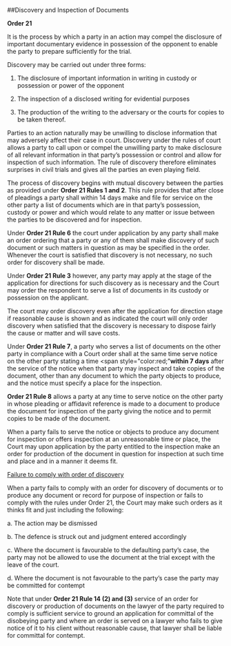 ##Discovery and Inspection of Documents 

**Order 21**

It is the process by which a party in an action may compel the disclosure of important documentary evidence in possession of the opponent to enable the party to prepare sufficiently for the trial.

Discovery may be carried out under three forms:

1. The disclosure of important information in writing in custody or possession or power of the opponent
 
2. The inspection of a disclosed writing for evidential purposes 

3. The production of the writing to the adversary or the courts for copies to be taken thereof.

Parties to an action naturally may be unwilling to disclose information that may adversely affect their case in court. Discovery under the rules of court allows a party to call upon or compel the unwilling party to make disclosure of all relevant information in that party’s possession or control and allow for inspection of such information. The rule of discovery therefore eliminates surprises in civil trials and gives all the parties an even playing field. 

The process of discovery begins with mutual discovery between the parties as provided under **Order 21 Rules 1 and 2**. This rule provides that after close of pleadings a party shall within 14 days make and file for service on the other party a list of documents which are in that party’s possession, custody or power and which would relate to any matter or issue between the parties to be discovered and for inspection.

Under **Order 21 Rule 6** the court under application by any party shall make an order ordering that a party or any of them shall make discovery of such document or such matters in question as may be specified in the order. Whenever the court is satisfied that discovery is not necessary, no such order for discovery shall be made.

Under **Order 21 Rule 3** however, any party may apply at the stage of the application for directions for such discovery as is necessary and the Court may order the respondent to serve a list of documents in its custody or possession on the applicant. 

The court may order discovery even after the application for direction stage if reasonable cause is shown and as indicated the court will only order discovery when satisfied that the discovery is necessary to dispose fairly the cause or matter and will save costs. 

Under **Order 21 Rule 7**, a party who serves a list of documents on the other party in compliance with a Court order shall at the same time serve notice on the other party stating a time <span style="color:red;"**within 7 days** after the service of the notice</span> when that party may inspect and take copies of the document, other than any document to which the party objects to produce, and the notice must specify a place for the inspection.

**Order 21 Rule 8** allows a party at any time to serve notice on the other party in whose pleading or affidavit reference is made to a document to produce the document for inspection of the party giving the notice and to permit copies to be made of the document. 

When a party fails to serve the notice or objects to produce any document for inspection or offers inspection at an unreasonable time or place, the Court may upon application by the party entitled to the inspection make an order for production of the document in question for inspection at such time and place and in a manner it deems fit.

<u>Failure to comply with order of discovery</u>

When a party fails to comply with an order for discovery of documents or to produce any document or record for purpose of inspection or fails to comply with the rules under Order 21, the Court may make such orders as it thinks fit and just including the following:

a. The action may be dismissed

b. The defence is struck out and judgment entered accordingly

c. Where the document is favourable to the defaulting party’s case, the party may not be allowed to use the document at the trial except with the leave of the court.

d. Where the document is not favourable to the party’s case the party may be committed for contempt

Note that under **Order 21 Rule 14 (2) and (3)** service of an order for discovery or production of documents on the lawyer of the party required to comply is sufficient service to ground an application for committal of the disobeying party and where an order is served on a lawyer who fails to give notice of it to his client without reasonable cause, that lawyer shall be liable for committal for contempt. 


